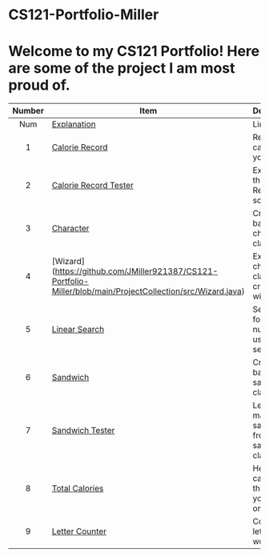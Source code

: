 # CS121-Portfolio-Miller

# Welcome to my CS121 Portfolio! Here are some of the project I am most proud of.

| Number | Item | Description |
| :----: | ------ | ----------- |
| Num | [Explanation]() | Link/code |
| 1 | [Calorie Record]([https://github.com/JMiller921387/CS121-Portfolio-Miller/blob/main/Week13-14/TotalCalories.class](https://github.com/JMiller921387/CS121-Portfolio-Miller/blob/main/ProjectCollection/src/CalorieRecord.java)) | Records the calories you'll eat! |
|2|[Calorie Record Tester](https://github.com/JMiller921387/CS121-Portfolio-Miller/blob/main/ProjectCollection/src/CalorieRecordTester.java) | Executes the Calorie Record script! |
|3|[Character](https://github.com/JMiller921387/CS121-Portfolio-Miller/blob/main/ProjectCollection/src/Character.java)| Creates the basic character class |
|4| [Wizard] (https://github.com/JMiller921387/CS121-Portfolio-Miller/blob/main/ProjectCollection/src/Wizard.java) | Extends the character class, creating a wizard! |
|5| [Linear Search](https://github.com/JMiller921387/CS121-Portfolio-Miller/blob/main/ProjectCollection/src/LinearSearchDemo.java) | Searches for a number using linear search |
|6|[Sandwich](https://github.com/JMiller921387/CS121-Portfolio-Miller/blob/main/ProjectCollection/src/Sandwich.java) | Creates a basic sandwich class|
|7|[Sandwich Tester](https://github.com/JMiller921387/CS121-Portfolio-Miller/blob/main/ProjectCollection/src/SandwichTester.java)| Lets you make sandwiches from the sandwich class!|
|8|[Total Calories](https://github.com/JMiller921387/CS121-Portfolio-Miller/blob/main/ProjectCollection/src/TotalCalories.java)|Helps calculate the calories you'll eat on a diet!| 
|9|[Letter Counter](https://github.com/JMiller921387/CS121-Portfolio-Miller/blob/main/ProjectCollection/src/letterCounter.java) | Counts the letters in a word!|

